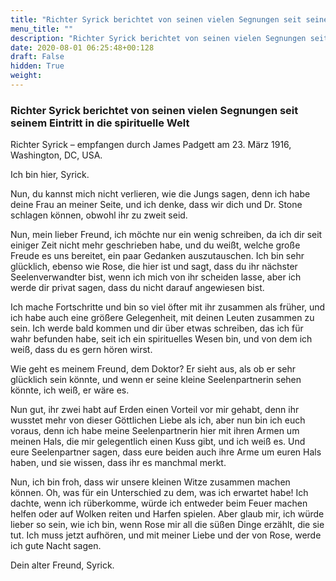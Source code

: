 ```yaml
---
title: "Richter Syrick berichtet von seinen vielen Segnungen seit seinem Eintritt in die spirituelle Welt"
menu_title: ""
description: "Richter Syrick berichtet von seinen vielen Segnungen seit seinem Eintritt in die spirituelle Welt"
date: 2020-08-01 06:25:48+00:128
draft: False
hidden: True
weight:
---
```

### Richter Syrick berichtet von seinen vielen Segnungen seit seinem Eintritt in die spirituelle Welt

Richter Syrick – empfangen durch James Padgett am 23. März 1916, Washington, DC, USA.

Ich bin hier, Syrick.

Nun, du kannst mich nicht verlieren, wie die Jungs sagen, denn ich habe deine Frau an meiner Seite, und ich denke, dass wir dich und Dr. Stone schlagen können, obwohl ihr zu zweit seid.

Nun, mein lieber Freund, ich möchte nur ein wenig schreiben, da ich dir seit einiger Zeit nicht mehr geschrieben habe, und du weißt, welche große Freude es uns bereitet, ein paar Gedanken auszutauschen. Ich bin sehr glücklich, ebenso wie Rose, die hier ist und sagt, dass du ihr nächster Seelenverwandter bist, wenn ich mich von ihr scheiden lasse, aber ich werde dir privat sagen, dass du nicht darauf angewiesen bist.

Ich mache Fortschritte und bin so viel öfter mit ihr zusammen als früher, und ich habe auch eine größere Gelegenheit, mit deinen Leuten zusammen zu sein. Ich werde bald kommen und dir über etwas schreiben, das ich für wahr befunden habe, seit ich ein spirituelles Wesen bin, und von dem ich weiß, dass du es gern hören wirst.

Wie geht es meinem Freund, dem Doktor? Er sieht aus, als ob er sehr glücklich sein könnte, und wenn er seine kleine Seelenpartnerin sehen könnte, ich weiß, er wäre es.

Nun gut, ihr zwei habt auf Erden einen Vorteil vor mir gehabt, denn ihr wusstet mehr von dieser Göttlichen Liebe als ich, aber nun bin ich euch voraus, denn ich habe meine Seelenpartnerin hier mit ihren Armen um meinen Hals, die mir gelegentlich einen Kuss gibt, und ich weiß es. Und eure Seelenpartner sagen, dass eure beiden auch ihre Arme um euren Hals haben, und sie wissen, dass ihr es manchmal merkt.

Nun, ich bin froh, dass wir unsere kleinen Witze zusammen machen können. Oh, was für ein Unterschied zu dem, was ich erwartet habe! Ich dachte, wenn ich rüberkomme, würde ich entweder beim Feuer machen helfen oder auf Wolken reiten und Harfen spielen. Aber glaub mir, ich würde lieber so sein, wie ich bin, wenn Rose mir all die süßen Dinge erzählt, die sie tut. Ich muss jetzt aufhören, und mit meiner Liebe und der von Rose, werde ich gute Nacht sagen.

Dein alter Freund, Syrick.
